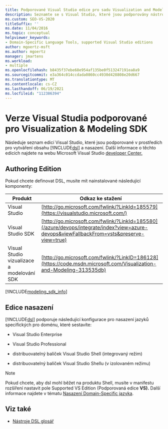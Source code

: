 ```yaml
---
title: Podporované Visual Studio edice pro sadu Visualization and Modeling SDK
description: Seznamte se s Visual Studio, které jsou podporovány nástroji DSL v prostředích pro vytváření a nasazení.
ms.custom: SEO-VS-2020
titleSuffix: ''
ms.date: 11/04/2016
ms.topic: conceptual
helpviewer_keywords:
- Domain-Specific Language Tools, supported Visual Studio editions
author: mgoertz-msft
ms.author: mgoertz
manager: jmartens
ms.workload:
- multiple
ms.openlocfilehash: b8435f37ebe68e954af135be0f513247191ea8a9
ms.sourcegitcommit: e3a364c014ccdada0860cc4930d428808e20d667
ms.translationtype: MT
ms.contentlocale: cs-CZ
ms.lasthandoff: 06/19/2021
ms.locfileid: "112386394"
---
```

# <a name="supported-visual-studio-editions-for-visualization--modeling-sdk"></a>Verze Visual Studia podporované pro Visualization & Modeling SDK

Následuje seznam edicí Visual Studio, které jsou podporované v prostředích pro vytváření obsahu [!INCLUDE[dsl](../modeling/includes/dsl_md.md)] a nasazení. Další informace o těchto edicích najdete na webu Microsoft Visual Studio [developer Center.](https://visualstudio.microsoft.com/)

## <a name="authoring-edition"></a>Authoring Edition

Pokud chcete definovat DSL, musíte mít nainstalované následující komponenty:

|Produkt|Odkaz ke stažení|
|-|-|
|Visual Studio|[http://go.microsoft.com/fwlink/?LinkId=185579](https://visualstudio.microsoft.com/)|
|Visual Studio SDK|[http://go.microsoft.com/fwlink/?LinkId=185580](/azure/devops/integrate/index?view=azure-devops&viewFallbackFrom=vsts&preserve-view=true)|
|Visual Studio vizualizace a modelování SDK|[http://go.microsoft.com/fwlink/?LinkID=186128](https://code.msdn.microsoft.com/Visualization-and-Modeling-313535db)|

[!INCLUDE[modeling_sdk_info](includes/modeling_sdk_info.md)]

## <a name="deployment-editions"></a>Edice nasazení

[!INCLUDE[dsl](../modeling/includes/dsl_md.md)] podporuje následující konfigurace pro nasazení jazyků specifických pro doménu, které sestavíte:

- Visual Studio Enterprise

- Visual Studio Professional

- distribuovatelný balíček Visual Studio Shell (integrovaný režim)

- distribuovatelný balíček Visual Studio Shellu (v izolovaném režimu)

> [!NOTE]
> Pokud chcete, aby dsl mohl běžet na produktu Shell, musíte v manifestu rozšíření nastavit pole Supported VS Edition (Podporovaná edice **VS).** Další informace najdete v tématu [Nasazení Domain-Specific jazyka](msi-and-vsix-deployment-of-a-dsl.md).

## <a name="see-also"></a>Viz také

- [Nástroje DSL glosář](/previous-versions/bb126564(v=vs.100))